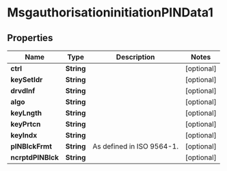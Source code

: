 

# MsgauthorisationinitiationPINData1

## Properties

Name | Type | Description | Notes
------------ | ------------- | ------------- | -------------
**ctrl** | **String** |  |  [optional]
**keySetIdr** | **String** |  |  [optional]
**drvdInf** | **String** |  |  [optional]
**algo** | **String** |  |  [optional]
**keyLngth** | **String** |  |  [optional]
**keyPrtcn** | **String** |  |  [optional]
**keyIndx** | **String** |  |  [optional]
**pINBlckFrmt** | **String** | As defined in ISO 9564-1. |  [optional]
**ncrptdPINBlck** | **String** |  |  [optional]



